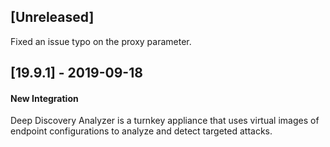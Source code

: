## [Unreleased]
Fixed an issue typo on the proxy parameter.

## [19.9.1] - 2019-09-18
#### New Integration
Deep Discovery Analyzer is a turnkey appliance that uses virtual images of endpoint configurations to analyze and detect targeted attacks.